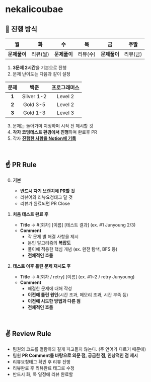 # nekalicoubae
## 📌 진행 방식

|**월**|**화**|**수**|**목**|**금**|**주말**|
|:---:|:---:|:---:|:---:|:---:|:---:|
|**문제풀이**|리뷰(월)|**문제풀이**|리뷰(수)|**문제풀이**|리뷰(금)|

1. **3문제 2시간**을 기본으로 진행
2. 문제 난이도는 다음과 같이 설정

|**문제**|**백준**|**프로그래머스**|
|:---:|:---:|:---:|
|**1**|Silver 1-2|Level 2|
|**2**|Gold 3-5|Level 2|
|**3**|Gold 1-3|Level 3|
      
3. 문제는 돌아가며 지정하며 시작 전 제시할 것
4. **각자 코딩테스트 환경에서 진행**하며 완료후 PR
5. 각자 **[진행한 사항을 Notion에 기록](https://imported-star-52e.notion.site/ToBaeHangOn-aa8ec895f72043cb8151580bc67265eb)**

<br>

## ☝️ PR Rule
0. **기본**
    - **반드시 자기 브랜치에 PR할 것**
    - 리뷰어와 리뷰요청태그 달 것
    - 리뷰가 완료되면 PR Close
    
1. **처음 테스트 완료 후**

    - **Title** → #[회차] [이름] [테스트 결과] (ex. #1 Junyoung 2/3)
    - **Comment**
        - 각 문제 별 해결 사항을 제시
        - 본인 알고리즘의 **복잡도**
        - 풀이에 적용한 핵심 개념 (ex. 완전 탐색, BFS 등)
        - **전체적인 흐름**
        
2. **테스트 이후 틀린 문제 재시도 후**

    - **Title** → #[회차 / retry] [이름] (ex. #1~2 / retry Junyoung)
    - **Comment**
        - 해결한 문제에 대해 작성
        - **이전에 틀린 원인**(시간 초과, 메모리 초과, 시간 부족 등)
        - **이전에 시도한 방법과 다른 점**
        - **전체적인 흐름**

<br>

## ✌️ Review Rule

- 팀원의 코드를 열람하되 깊게 파고들지 않는다. (주 언어가 다르기 때문에)
- 팀원 **PR Comment를 바탕으로 의문 점, 궁금한 점, 인상적인 점 제시**
- 리뷰요청태그 확인 후 리뷰 진행
- 리뷰완료 후 리뷰완료 태그로 수정
- 반드시 화, 목 일정에 리뷰 완료할 
